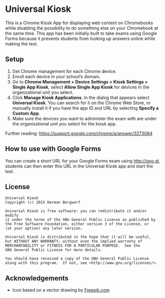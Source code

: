 Universal Kiosk
===============
This is a Chrome Kiosk App for displaying web content on Chromebooks while disabling
the possibility to do something else on your Chromebook at the same time. This app has
been initially built to take exams using Google Forms because it prevents students
from looking up answers online while making the test.

Setup
-----
1. Get Chrome management for each Chrome device.
2. Enroll each device in your school’s domain.
3. Go to **Chrome Management > Device Settings > Kiosk Settings > Single App Kiosk**,
    select **Allow Single App Kiosk** for devices in the organizational unit you select.
4. Click **Manage Kiosk Applications**. In the dialog that appears select **Universal Kiosk**.
    You can search for it on the Chrome Web Store, or manually install it
	if you have the app ID and URL by selecting **Specify a Custom App**.
5. Make sure the devices you want to administer the exam with are under the
    organizational unit you select for the kiosk app.

Further reading: https://support.google.com/chrome/a/answer/3273084

How to use with Google Forms
----------------------------
You can create a short URL for your Google Forms exam using http://goo.gl,
students can then enter this URL in the Universal Kiosk app and start the test.


License
-------
```
Universal Kiosk
Copyright (c) 2015 Herman Bergwerf

Universal Kiosk is free software: you can redistribute it and/or modify
it under the terms of the GNU General Public License as published by
the Free Software Foundation, either version 3 of the License, or
(at your option) any later version.

Universal Kiosk is distributed in the hope that it will be useful,
but WITHOUT ANY WARRANTY; without even the implied warranty of
MERCHANTABILITY or FITNESS FOR A PARTICULAR PURPOSE.  See the
GNU General Public License for more details.

You should have received a copy of the GNU General Public License
along with this program.  If not, see <http://www.gnu.org/licenses/>.
```

Acknowledgements
----------------
- Icon based on a vector drawing by [Freepik.com](http://www.freepik.com/free-vector/birds-and-cage-vector_759754.htm)
